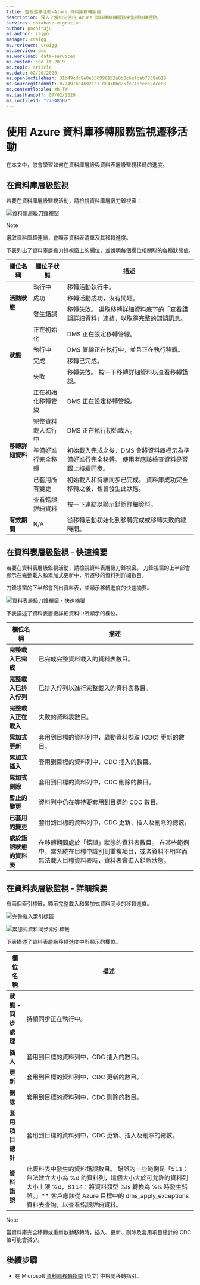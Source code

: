 ```yaml
---
title: 監視遷移活動-Azure 資料庫移轉服務
description: 深入了解如何使用 Azure 資料庫移轉服務來監視移轉活動。
services: database-migration
author: pochiraju
ms.author: rajpo
manager: craigg
ms.reviewer: craigg
ms.service: dms
ms.workload: data-services
ms.custom: seo-lt-2019
ms.topic: article
ms.date: 02/20/2020
ms.openlocfilehash: 31b49cdd9e0e5569981b2a0b0c6efcab7239e019
ms.sourcegitcommit: 877491bd46921c11dd478bd25fc718ceee2dcc08
ms.contentlocale: zh-TW
ms.lasthandoff: 07/02/2020
ms.locfileid: "77648507"
---
```

# <a name="monitor-migration-activity-using-the-azure-database-migration-service"></a>使用 Azure 資料庫移轉服務監視遷移活動
在本文中，您會學習如何在資料庫層級與資料表層級監視移轉的進度。

## <a name="monitor-at-the-database-level"></a>在資料庫層級監視
若要在資料庫層級監視活動，請檢視資料庫層級刀鋒視窗：

![資料庫層級刀鋒視窗](media/how-to-monitor-migration-activity/dms-database-level-blade.png)

> [!NOTE]
> 選取資料庫超連結，會顯示資料表清單及其移轉進度。

下表列出了資料庫層級刀鋒視窗上的欄位，並說明每個欄位相關聯的各種狀態值。

<table id='overview' class='overview'>
  <thead>
    <tr>
      <th class="x-hidden-focus"><strong>欄位名稱</strong></th>
      <th><strong>欄位子狀態</strong></th>
      <th><strong>描述</strong></th>
    </tr>
  </thead>
  <tbody>
    <tr>
      <td rowspan="3" class="ActivityStatus"><strong>活動狀態</strong></td>
      <td>執行中</td>
      <td>移轉活動執行中。</td>
    </tr>
    <tr>
      <td>成功</td>
      <td>移轉活動成功，沒有問題。</td>
    </tr>
    <tr>
      <td>發生錯誤</td>
      <td>移轉失敗。 選取移轉詳細資料底下的「查看錯誤詳細資料」連結，以取得完整的錯誤訊息。</td>
    </tr>
    <tr>
      <td rowspan="4" class="Status"><strong>狀態</strong></td>
      <td>正在初始化</td>
      <td>DMS 正在設定移轉管線。</td>
    </tr>
    <tr>
      <td>執行中</td>
      <td>DMS 管線正在執行中，並且正在執行移轉。</td>
    </tr>
    <tr>
      <td>完成</td>
      <td>移轉已完成。</td>
    </tr>
    <tr>
      <td>失敗</td>
      <td>移轉失敗。 按一下移轉詳細資料以查看移轉錯誤。</td>
    </tr>
    <tr>
      <td rowspan="5" class="migration-details"><strong>移轉詳細資料</strong></td>
      <td>正在初始化移轉管線</td>
      <td>DMS 正在設定移轉管線。</td>
    </tr>
    <tr>
      <td>完整資料載入進行中</td>
      <td>DMS 正在執行初始載入。</td>
    </tr>
    <tr>
      <td>準備好進行完全移轉</td>
      <td>初始載入完成之後，DMS 會將資料庫標示為準備好進行完全移轉。 使用者應該檢查資料是否跟上持續同步。</td>
    </tr>
    <tr>
      <td>已套用所有變更</td>
      <td>初始載入和持續同步已完成。 資料庫成功完全移轉之後，也會發生此狀態。</td>
    </tr>
    <tr>
      <td>查看錯誤詳細資料</td>
      <td>按一下連結以顯示錯誤詳細資料。</td>
    </tr>
    <tr>
      <td rowspan="1" class="duration"><strong>有效期間</strong></td>
      <td>N/A</td>
      <td>從移轉活動初始化到移轉完成或移轉失敗的總時間。</td>
    </tr>
     </tbody>
</table>

## <a name="monitor-at-table-level--quick-summary"></a>在資料表層級監視 - 快速摘要
若要在資料表層級監視活動，請檢視資料表層級刀鋒視窗。 刀鋒視窗的上半部會顯示在完整載入和累加式更新中，所遷移的資料列詳細數目。 

刀鋒視窗的下半部會列出資料表，並顯示移轉進度的快速摘要。

![資料表層級刀鋒視窗 - 快速摘要](media/how-to-monitor-migration-activity/dms-table-level-blade-summary.png)

下表描述了資料表層級詳細資料中所顯示的欄位。

| 欄位名稱        | 描述       |
| ------------- | ------------- |
| **完整載入已完成**      | 已完成完整資料載入的資料表數目。 |
| **完整載入已排入佇列**      | 已排入佇列以進行完整載入的資料表數目。      |
| **完整載入正在載入** | 失敗的資料表數目。      |
| **累加式更新**      | 套用到目標的資料列中，異動資料擷取 (CDC) 更新的數目。 |
| **累加式插入**      | 套用到目標的資料列中，CDC 插入的數目。      |
| **累加式刪除** | 套用到目標的資料列中，CDC 刪除的數目。      |
| **暫止的變更**      | 資料列中仍在等待要套用到目標的 CDC 數目。 |
| **已套用的變更**      | 套用到目標的資料列中，CDC 更新、插入及刪除的總數。      |
| **處於錯誤狀態的資料表** | 在移轉期間處於「錯誤」狀態的資料表數目。 在某些範例中，當系統在目標中識別到重複項目，或者資料不相容而無法載入目標資料表時，資料表會進入錯誤狀態。      |

## <a name="monitor-at-table-level--detailed-summary"></a>在資料表層級監視 - 詳細摘要
有兩個索引標籤，顯示完整載入和累加式資料同步的移轉進度。
    
![完整載入索引標籤](media/how-to-monitor-migration-activity/dms-full-load-tab.png)

![累加式資料同步索引標籤](media/how-to-monitor-migration-activity/dms-incremental-data-sync-tab.png)

下表描述了資料表層級移轉進度中所顯示的欄位。

| 欄位名稱        | 描述       |
| ------------- | ------------- |
| **狀態 - 同步處理**      | 持續同步正在執行中。 |
| **插入**      | 套用到目標的資料列中，CDC 插入的數目。      |
| **更新** | 套用到目標的資料列中，CDC 更新的數目。      |
| **刪除**      | 套用到目標的資料列中，CDC 刪除的數目。 |
| **套用項目總計**      | 套用到目標的資料列中，CDC 更新、插入及刪除的總數。 |
| **資料錯誤** | 此資料表中發生的資料錯誤數目。 錯誤的一些範例是「511：無法建立大小為 %d 的資料列，這個大小大於可允許的資料列大小上限 %d，8114：將資料類型 %ls 轉換為 %ls 時發生錯誤。」**  客戶應該從 Azure 目標中的 dms_apply_exceptions 資料表查詢，以查看錯誤詳細資料。    |

> [!NOTE]
> 當資料庫完全移轉或重新啟動移轉時，插入、更新、刪除及套用項目總計的 CDC 值可能會減少。

## <a name="next-steps"></a>後續步驟
- 在 Microsoft [資料庫移轉指南](https://datamigration.microsoft.com/) \(英文\) 中檢閱移轉指引。